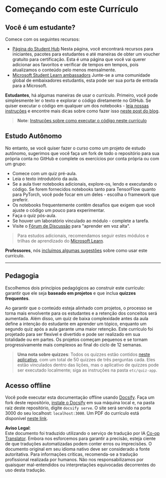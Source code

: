 <!--
CO_OP_TRANSLATOR_METADATA:
{
  "original_hash": "c4c545eb30765a49469ced84cfb4379f",
  "translation_date": "2025-08-26T11:15:41+00:00",
  "source_file": "lessons/0-course-setup/setup.md",
  "language_code": "br"
}
-->
# Começando com este Currículo

## Você é um estudante?

Comece com os seguintes recursos:

* [Página do Student Hub](https://docs.microsoft.com/learn/student-hub?WT.mc_id=academic-77998-cacaste) Nesta página, você encontrará recursos para iniciantes, pacotes para estudantes e até maneiras de obter um voucher gratuito para certificação. Esta é uma página que você vai querer adicionar aos favoritos e verificar de tempos em tempos, pois atualizamos o conteúdo pelo menos mensalmente.
* [Microsoft Student Learn ambassadors](https://studentambassadors.microsoft.com?WT.mc_id=academic-77998-cacaste) Junte-se a uma comunidade global de embaixadores estudantis, esta pode ser sua porta de entrada para a Microsoft.

**Estudantes**, há algumas maneiras de usar o currículo. Primeiro, você pode simplesmente ler o texto e explorar o código diretamente no GitHub. Se quiser executar o código em qualquer um dos notebooks - [leia nossas instruções](./etc/how-to-run.md) e encontre mais dicas sobre como fazer isso [neste post do blog](https://soshnikov.com/education/how-to-execute-notebooks-from-github/).

> **Note**: [Instruções sobre como executar o código neste currículo](./how-to-run.md)

## Estudo Autônomo

No entanto, se você quiser fazer o curso como um projeto de estudo autônomo, sugerimos que você faça um fork de todo o repositório para sua própria conta no GitHub e complete os exercícios por conta própria ou com um grupo:

* Comece com um quiz pré-aula.
* Leia o texto introdutório da aula.
* Se a aula tiver notebooks adicionais, explore-os, lendo e executando o código. Se forem fornecidos notebooks tanto para TensorFlow quanto para PyTorch, você pode focar em um deles - escolha o framework que preferir.
* Os notebooks frequentemente contêm desafios que exigem que você ajuste o código um pouco para experimentar.
* Faça o quiz pós-aula.
* Se houver um laboratório vinculado ao módulo - complete a tarefa.
* Visite o [Fórum de Discussão](https://github.com/microsoft/AI-For-Beginners/discussions) para "aprender em voz alta".

> Para estudos adicionais, recomendamos seguir estes módulos e trilhas de aprendizado do [Microsoft Learn](https://docs.microsoft.com/en-us/users/dmitrysoshnikov-9132/collections/31zgizg2p418yo/?WT.mc_id=academic-77998-cacaste).

**Professores**, nós [incluímos algumas sugestões](/for-teachers.md) sobre como usar este currículo.

---

## Pedagogia

Escolhemos dois princípios pedagógicos ao construir este currículo: garantir que ele seja **baseado em projetos** e que inclua **quizzes frequentes**.

Ao garantir que o conteúdo esteja alinhado com projetos, o processo se torna mais envolvente para os estudantes e a retenção dos conceitos será aumentada. Além disso, um quiz de baixa complexidade antes da aula define a intenção do estudante em aprender um tópico, enquanto um segundo quiz após a aula garante uma maior retenção. Este currículo foi projetado para ser flexível e divertido e pode ser realizado em sua totalidade ou em partes. Os projetos começam pequenos e se tornam progressivamente mais complexos ao final do ciclo de 12 semanas.

> **Uma nota sobre quizzes**: Todos os quizzes estão contidos [neste aplicativo](https://red-field-0a6ddfd03.1.azurestaticapps.net/), com um total de 50 quizzes de três perguntas cada. Eles estão vinculados dentro das lições, mas o aplicativo de quizzes pode ser executado localmente; siga as instruções na pasta `etc/quiz-app`.

## Acesso offline

Você pode executar esta documentação offline usando [Docsify](https://docsify.js.org/#/). Faça um fork deste repositório, [instale o Docsify](https://docsify.js.org/#/quickstart) em sua máquina local e, na pasta raiz deste repositório, digite `docsify serve`. O site será servido na porta 3000 do seu localhost: `localhost:3000`. Um PDF do currículo está disponível [neste link](../../../../../../../../../etc/pdf/readme.pdf).

**Aviso Legal**:  
Este documento foi traduzido utilizando o serviço de tradução por IA [Co-op Translator](https://github.com/Azure/co-op-translator). Embora nos esforcemos para garantir a precisão, esteja ciente de que traduções automatizadas podem conter erros ou imprecisões. O documento original em seu idioma nativo deve ser considerado a fonte autoritativa. Para informações críticas, recomenda-se a tradução profissional realizada por humanos. Não nos responsabilizamos por quaisquer mal-entendidos ou interpretações equivocadas decorrentes do uso desta tradução.